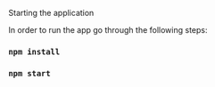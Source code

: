 Starting the application

In order to run the app go through the following steps:

### `npm install `

### `npm start`





